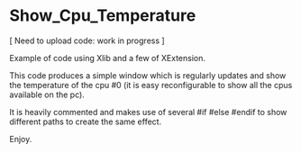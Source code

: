 # Show_Cpu_Temperature
[ Need to upload code: work in progress ]

Example of code using Xlib and a few of XExtension.

This code produces a simple window which is regularly updates and show the temperature of the cpu #0 (it is easy reconfigurable to show all the cpus available on the pc).

It is heavily commented and makes use of several #if #else #endif to show different paths to create the same effect.

Enjoy.

